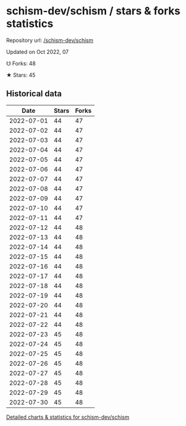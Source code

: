 # schism-dev/schism / stars & forks statistics

Repository url: [/schism-dev/schism](https://github.com/schism-dev/schism)

Updated on Oct 2022, 07

☋ Forks: 48

★ Stars: 45

## Historical data
| Date | Stars | Forks |
|------|-------|-------|
| 2022-07-01 | 44 | 47 | 
| 2022-07-02 | 44 | 47 | 
| 2022-07-03 | 44 | 47 | 
| 2022-07-04 | 44 | 47 | 
| 2022-07-05 | 44 | 47 | 
| 2022-07-06 | 44 | 47 | 
| 2022-07-07 | 44 | 47 | 
| 2022-07-08 | 44 | 47 | 
| 2022-07-09 | 44 | 47 | 
| 2022-07-10 | 44 | 47 | 
| 2022-07-11 | 44 | 47 | 
| 2022-07-12 | 44 | 48 | 
| 2022-07-13 | 44 | 48 | 
| 2022-07-14 | 44 | 48 | 
| 2022-07-15 | 44 | 48 | 
| 2022-07-16 | 44 | 48 | 
| 2022-07-17 | 44 | 48 | 
| 2022-07-18 | 44 | 48 | 
| 2022-07-19 | 44 | 48 | 
| 2022-07-20 | 44 | 48 | 
| 2022-07-21 | 44 | 48 | 
| 2022-07-22 | 44 | 48 | 
| 2022-07-23 | 45 | 48 | 
| 2022-07-24 | 45 | 48 | 
| 2022-07-25 | 45 | 48 | 
| 2022-07-26 | 45 | 48 | 
| 2022-07-27 | 45 | 48 | 
| 2022-07-28 | 45 | 48 | 
| 2022-07-29 | 45 | 48 | 
| 2022-07-30 | 45 | 48 | 


[Detailed charts & statistics for schism-dev/schism](https://reviewgithub.com/rep/schism-dev/schism)
